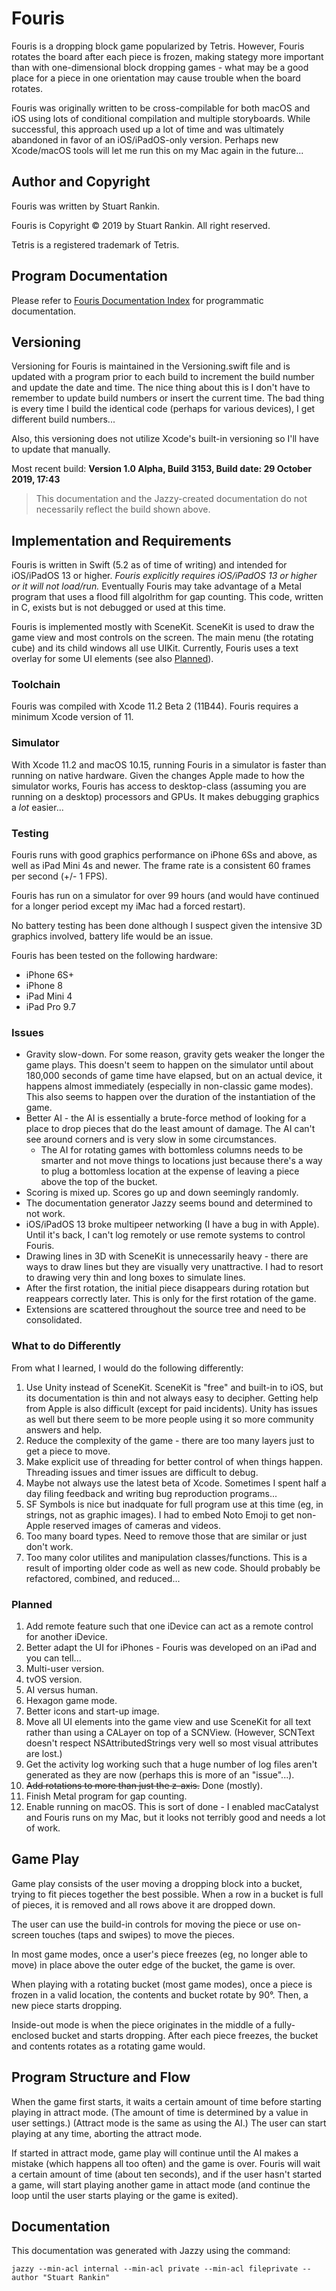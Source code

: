 # Fouris
 Fouris is a dropping block game popularized by Tetris. However, Fouris rotates the board after each piece is frozen, making stategy more important than with one-dimensional block dropping games - what may be a good place for a piece in one orientation may cause trouble when the board rotates.

Fouris was originally written to be cross-compilable for both macOS and iOS using lots of conditional compilation and multiple storyboards. While successful, this approach used up a lot of time and was ultimately abandoned in favor of an iOS/iPadOS-only version. Perhaps new Xcode/macOS tools will let me run this on my Mac again in the future...
## Author and Copyright
Fouris was written by Stuart Rankin.

Fouris is Copyright © 2019 by Stuart Rankin. All right reserved.

Tetris is a registered trademark of Tetris.
## Program Documentation
Please refer to [Fouris Documentation Index](https://github.com/sjrankin/Fouris/blob/master/docs/index.html) for programmatic documentation.
## Versioning
Versioning for Fouris is maintained in the Versioning.swift file and is updated with a program prior to each build to increment the build number and update the date and time. The nice thing about this is I don't have to remember to update build numbers or insert the current time. The bad thing is every time I build the identical code (perhaps for various devices), I get different build numbers...

Also, this versioning does not utilize Xcode's built-in versioning so I'll have to update that manually.

Most recent build: **Version 1.0 Alpha, Build 3153, Build date: 29 October 2019, 17:43**

> This documentation and the Jazzy-created documentation do not necessarily reflect the build shown above.
## Implementation and Requirements
Fouris is written in Swift (5.2 as of time of writing) and intended for iOS/iPadOS 13 or higher. *Fouris explicitly requires iOS/iPadOS 13 or higher or it will not load/run.* Eventually Fouris may take advantage of a Metal program that uses a flood fill algolrithm for gap counting. This code, written in C, exists but is not debugged or used at this time.

Fouris is implemented mostly with SceneKit. SceneKit is used to draw the game view and most controls on the screen. The main menu (the rotating cube) and its child windows all use UIKit. Currently, Fouris uses a text overlay for some UI elements (see also [Planned](#Planned)).
### Toolchain
Fouris was compiled with Xcode 11.2 Beta 2 (11B44). Fouris requires a minimum Xcode version of 11.
### Simulator
With Xcode 11.2 and macOS 10.15, running Fouris in a simulator is faster than running on native hardware. Given the changes Apple made to how the simulator works, Fouris has access to desktop-class (assuming you are running on a desktop) processors and GPUs. It makes debugging graphics a *lot* easier...
### Testing
Fouris runs with good graphics performance on iPhone 6Ss and above, as well as iPad Mini 4s and newer. The frame rate is a consistent 60 frames per second (+/- 1 FPS).

Fouris has run on a simulator for over 99 hours (and would have continued for a longer period except my iMac had a forced restart).

No battery testing has been done although I suspect given the intensive 3D graphics involved, battery life would be an issue.

Fouris has been tested on the following hardware:
- iPhone 6S+
- iPhone 8
- iPad Mini 4
- iPad Pro 9.7
### Issues
- Gravity slow-down. For some reason, gravity gets weaker the longer the game plays. This doesn't seem to happen on the simulator until about 180,000 seconds of game time have elapsed, but on an actual device, it happens almost immediately (especially in non-classic game modes). This also seems to happen over the duration of the instantiation of the game.
- Better AI - the AI is essentially a brute-force method of looking for a place to drop pieces that do the least amount of damage. The AI can't see around corners and is very slow in some circumstances.
  - The AI for rotating games with bottomless columns needs to be smarter and not move things to locations just because there's a way to plug a bottomless location at the expense of leaving a piece above the top of the bucket.
- Scoring is mixed up. Scores go up and down seemingly randomly.
- The documentation generator Jazzy seems bound and determined to not work.
- iOS/iPadOS 13 broke multipeer networking (I have a bug in with Apple). Until it's back, I can't log remotely or use remote systems to control Fouris.
- Drawing lines in 3D with SceneKit is unnecessarily heavy - there are ways to draw lines but they are visually very unattractive. I had to resort to drawing very thin and long boxes to simulate lines.
- After the first rotation, the initial piece disappears during rotation but reappears correctly later. This is only for the first rotation of the game.
- Extensions are scattered throughout the source tree and need to be consolidated.
### What to do Differently
From what I learned, I would do the following differently:
1. Use Unity instead of SceneKit. SceneKit is "free" and built-in to iOS, but its documentation is thin and not always easy to decipher. Getting help from Apple is also difficult (except for paid incidents). Unity has issues as well but there seem to be more people using it so more community answers and help.
2. Reduce the complexity of the game - there are too many layers just to get a piece to move.
3. Make explicit use of threading for better control of when things happen. Threading issues and timer issues are difficult to debug.
4. Maybe not always use the latest beta of Xcode. Sometimes I spent half a day filing feedback and writing bug reproduction programs...
5. SF Symbols is nice but inadquate for full program use at this time (eg, in strings, not as graphic images). I had to embed Noto Emoji to get non-Apple reserved images of cameras and videos.
6. Too many board types. Need to remove those that are similar or just don't work.
7. Too many color utilites and manipulation classes/functions. This is a result of importing older code as well as new code. Should probably be refactored, combined, and reduced...
### Planned
1. Add remote feature such that one iDevice can act as a remote control for another iDevice.
2. Better adapt the UI for iPhones - Fouris was developed on an iPad and you can tell...
3. Multi-user version.
4. tvOS version.
5. AI versus human.
6. Hexagon game mode.
7. Better icons and start-up image.
8. Move all UI elements into the game view and use SceneKit for all text rather than using a CALayer on top of a SCNView. (However, SCNText doesn't respect NSAttributedStrings very well so most visual attributes are lost.)
9. Get the activity log working such that a huge number of log files aren't generated as they are now (perhaps this is more of an "issue"...).
10. ~~Add rotations to more than just the z-axis.~~ Done (mostly).
11. Finish Metal program for gap counting.
12. Enable running on macOS. This is sort of done - I enabled macCatalyst and Fouris runs on my Mac, but it looks not terribly good and needs a lot of work.
## Game Play
Game play consists of the user moving a dropping block into a bucket, trying to fit pieces together the best possible. When a row in a bucket is full of pieces, it is removed and all rows above it are dropped down.

The user can use the build-in controls for moving the piece or use on-screen touches (taps and swipes) to move the pieces.

In most game modes, once a user's piece freezes (eg, no longer able to move) in place above the outer edge of the bucket, the game is over.

When playing with a rotating bucket (most game modes), once a piece is frozen in a valid location, the contents and bucket rotate by 90°. Then, a new piece starts dropping. 

Inside-out mode is when the piece originates in the middle of a fully-enclosed bucket and starts dropping. After each piece freezes, the bucket and contents rotates as a rotating game would.
## Program Structure and Flow
When the game first starts, it waits a certain amount of time before starting playing in attract mode. (The amount of time is determined by a value in user settings.) (Attract mode is the same as using the AI.) The user can start playing at any time, aborting the attract mode.

If started in attract mode, game play will continue until the AI makes a mistake (which happens all too often) and the game is over. Fouris will wait a certain amount of time (about ten seconds), and if the user hasn't started a game, will start playing another game in attact mode (and continue the loop until the user starts playing or the game is exited).
## Documentation
This documentation was generated with Jazzy using the command:

`jazzy --min-acl internal --min-acl private --min-acl fileprivate --author "Stuart Rankin"`
